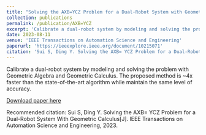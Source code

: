 ```yaml
---
title: "Solving the AXB=YCZ Problem for a Dual-Robot System with Geometric Calculus"
collection: publications
permalink: /publication/AXB=YCZ
excerpt: 'Calibrate a dual-robot system by modeling and solving the problem with Geometric Algebra and Geometric Calculus. The proposed method is ~4x faster than the state-of-the-art algorithm while maintain the same level of accuracy.'
date: 2023-08-11
venue: 'IEEE Transactions on Automation Science and Engineering'
paperurl: 'https://ieeexplore.ieee.org/document/10215071'
citation: 'Sui S, Ding Y. Solving the AXB= YCZ Problem for a Dual-Robot System With Geometric Calculus[J]. IEEE Transactions on Automation Science and Engineering, 2023.'
---
```

Calibrate a dual-robot system by modeling and solving the problem with Geometric Algebra and Geometric Calculus. The proposed method is ~4x faster than the state-of-the-art algorithm while maintain the same level of accuracy.

[Download paper here](https://ieeexplore.ieee.org/document/10215071)

Recommended citation: Sui S, Ding Y. Solving the AXB= YCZ Problem for a Dual-Robot System With Geometric Calculus[J]. IEEE Transactions on Automation Science and Engineering, 2023.